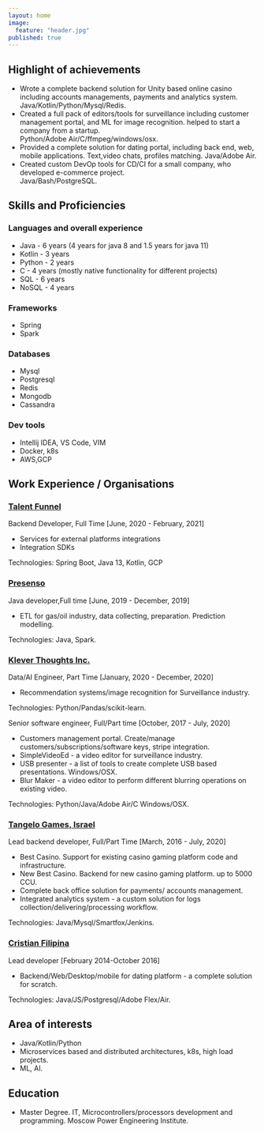 ```yaml
---
layout: home
image: 
  feature: "header.jpg"
published: true
---
```


## Highlight of achievements

* Wrote a complete backend solution for Unity based online casino including accounts managements, payments and analytics system.   
  Java/Kotlin/Python/Mysql/Redis.
* Created a full pack of editors/tools for surveillance including customer management portal, and ML for image recognition. 
  helped to start a company from a startup.   
  Python/Adobe Air/C/ffmpeg/windows/osx.  
* Provided a complete solution for dating portal, 
  including back end, web, mobile applications. Text,video chats, profiles matching. 
  Java/Adobe Air.
* Created custom DevOp tools for CD/CI for a small company, who developed e-commerce project.   
  Java/Bash/PostgreSQL.

## Skills and Proficiencies

### Languages and overall experience

* Java - 6 years (4 years for java 8 and 1.5 years for java 11)
* Kotlin - 3 years
* Python - 2 years
* C - 4 years (mostly native functionality for different projects)
* SQL - 6 years 
* NoSQL - 4 years

### Frameworks

* Spring 
* Spark

### Databases

* Mysql
* Postgresql
* Redis
* Mongodb
* Cassandra

### Dev tools

* Intellij IDEA, VS Code, VIM
* Docker, k8s
* AWS,GCP

## Work Experience / Organisations

### [Talent Funnel](https://www.talent-funnel.com/)

Backend Developer, Full Time [June, 2020 - February, 2021]
* Services for external platforms integrations
* Integration SDKs

Technologies: Spring Boot, Java 13, Kotlin, GCP 

### [Presenso](https://industrial-ai.skf.com/)
Java developer,Full time [June, 2019 - December, 2019]
* ETL for gas/oil industry, data collecting, preparation. Prediction modelling.

Technologies: Java, Spark.


### [Klever Thoughts Inc.](https://www.investigationve.com/)
Data/AI Engineer, Part Time [January, 2020 - December, 2020]
* Recommendation systems/image recognition for Surveillance industry.

Technologies: Python/Pandas/scikit-learn.

Senior software engineer, Full/Part time [October, 2017 - July, 2020]
* Customers management portal. Create/manage customers/subscriptions/software keys, stripe integration.
* SimpleVideoEd - a video editor for surveillance industry. 
* USB presenter - a list of tools to create complete USB based presentations. Windows/OSX.
* Blur Maker - a video editor to perform different blurring operations on existing video.   

Technologies: Python/Java/Adobe Air/C Windows/OSX.

### [Tangelo Games, Israel](https://tangelogames.com/)
Lead backend developer, Full/Part Time [March, 2016 - July, 2020]
* Best Casino. Support for existing casino gaming platform code and infrastructure. 
* New Best Casino. Backend for new casino gaming platform. up to 5000 CCU.
* Complete back office solution for payments/ accounts management.
* Integrated analytics system - a custom solution for logs collection/delivering/processing workflow.  

Technologies: Java/Mysql/Smartfox/Jenkins.

### [Cristian Filipina](https://www.christianfilipina.com/)
Lead developer [February 2014-October 2016]
* Backend/Web/Desktop/mobile for dating platform - a complete solution for scratch.   

Technologies: Java/JS/Postgresql/Adobe Flex/Air.

## Area of interests

* Java/Kotlin/Python
* Microservices based and distributed architectures, k8s, high load projects.
* ML, AI.

## Education
* Master Degree. IT, Microcontrollers/processors development and programming. Moscow Power Engineering Institute. 

